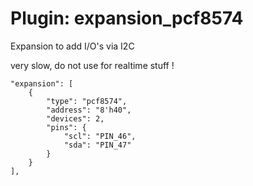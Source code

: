 # Plugin: expansion_pcf8574

Expansion to add I/O's via I2C

very slow, do not use for realtime stuff !

```
"expansion": [
    {
        "type": "pcf8574",
        "address": "8'h40",
        "devices": 2,
        "pins": {
            "scl": "PIN_46",
            "sda": "PIN_47"
        }
    }
],
```
